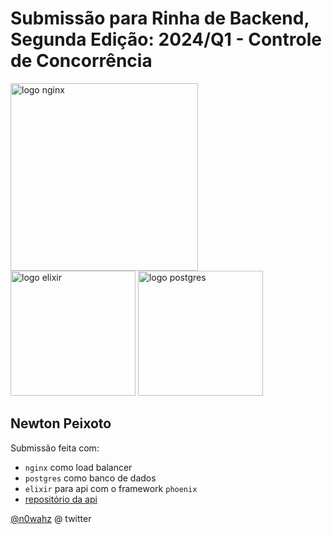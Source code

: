 # Submissão para Rinha de Backend, Segunda Edição: 2024/Q1 - Controle de Concorrência


<img src="https://upload.wikimedia.org/wikipedia/commons/c/c5/Nginx_logo.svg" alt="logo nginx" width="300" height="auto">
<br />
<img src="https://upload.wikimedia.org/wikipedia/commons/9/92/Official_Elixir_logo.png" alt="logo elixir" width="200" height="auto">
<img src="https://upload.wikimedia.org/wikipedia/commons/2/29/Postgresql_elephant.svg" alt="logo postgres" width="200" height="auto">


## Newton Peixoto
Submissão feita com:
- `nginx` como load balancer
- `postgres` como banco de dados
- `elixir` para api com o framework `phoenix`
- [repositório da api](https://github.com/newton-peixoto/rinha_backend_2024_q1)

[@n0wahz](https://twitter.com/n0wahz) @ twitter
